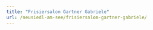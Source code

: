```yaml
---
title: "Frisiersalon Gartner Gabriele"
url: /neusiedl-am-see/frisiersalon-gartner-gabriele/
---
```

